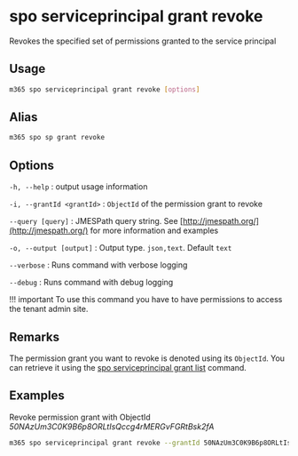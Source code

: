 # spo serviceprincipal grant revoke

Revokes the specified set of permissions granted to the service principal

## Usage

```sh
m365 spo serviceprincipal grant revoke [options]
```

## Alias

```sh
m365 spo sp grant revoke
```

## Options

`-h, --help`
: output usage information

`-i, --grantId <grantId>`
: `ObjectId` of the permission grant to revoke

`--query [query]`
: JMESPath query string. See [http://jmespath.org/](http://jmespath.org/) for more information and examples

`-o, --output [output]`
: Output type. `json,text`. Default `text`

`--verbose`
: Runs command with verbose logging

`--debug`
: Runs command with debug logging

!!! important
    To use this command you have to have permissions to access the tenant admin site.

## Remarks

The permission grant you want to revoke is denoted using its `ObjectId`. You can retrieve it using the [spo serviceprincipal grant list](./serviceprincipal-grant-list.md) command.

## Examples

Revoke permission grant with ObjectId _50NAzUm3C0K9B6p8ORLtIsQccg4rMERGvFGRtBsk2fA_

```sh
m365 spo serviceprincipal grant revoke --grantId 50NAzUm3C0K9B6p8ORLtIsQccg4rMERGvFGRtBsk2fA
```